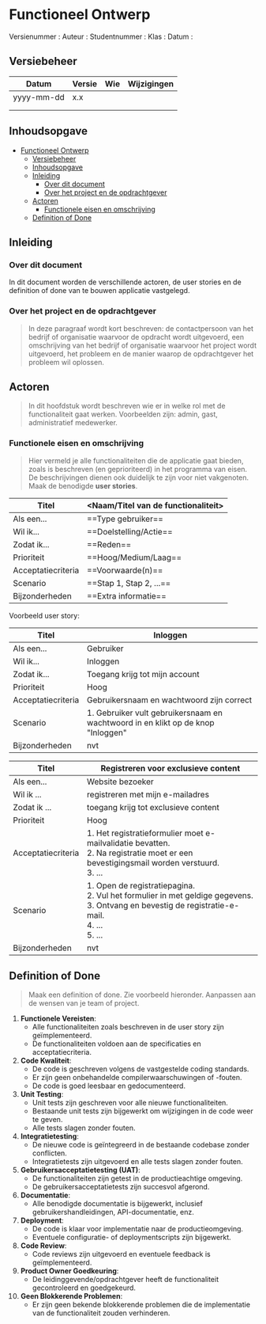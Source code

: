 # Functioneel Ontwerp

Versienummer :
Auteur :
Studentnummer :
Klas :
Datum :

<div style="page-break-after: always;"></div>

## Versiebeheer

| Datum      | Versie | Wie | Wijzigingen |
| ---------- | ------ | --- | ----------- |
| yyyy-mm-dd | x.x    |     |             |
|            |        |     |             |
|            |        |     |             |

<div style="page-break-after: always;"></div>

## Inhoudsopgave

- [Functioneel Ontwerp](#functioneel-ontwerp)
  - [Versiebeheer](#versiebeheer)
  - [Inhoudsopgave](#inhoudsopgave)
  - [Inleiding](#inleiding)
    - [Over dit document](#over-dit-document)
    - [Over het project en de opdrachtgever](#over-het-project-en-de-opdrachtgever)
  - [Actoren](#actoren)
    - [Functionele eisen en omschrijving](#functionele-eisen-en-omschrijving)
  - [Definition of Done](#definition-of-done)

<div style="page-break-after: always;"></div>

## Inleiding

### Over dit document

In dit document worden de verschillende actoren, de user stories en de definition of done  van te bouwen applicatie vastgelegd.

### Over het project en de opdrachtgever

> In deze paragraaf wordt kort beschreven: de contactpersoon van het bedrijf of organisatie waarvoor de opdracht wordt uitgevoerd, een omschrijving van het bedrijf of organisatie waarvoor het project wordt uitgevoerd, het probleem en de manier waarop de opdrachtgever het probleem wil oplossen.

## Actoren

> In dit hoofdstuk wordt beschreven wie er in welke rol met de functionaliteit gaat werken.
> Voorbeelden zijn: admin, gast, administratief medewerker.

### Functionele eisen en omschrijving

> Hier vermeld je alle functionaliteiten die de applicatie gaat bieden, zoals is beschreven (en geprioriteerd) in het programma van eisen. De beschrijvingen dienen ook duidelijk te zijn voor niet vakgenoten. Maak de benodigde **user stories**.

| Titel              | <Naam/Titel van de functionaliteit> |
| ------------------ | ----------------------------------- |
| Als een...         | ==Type gebruiker==                  |
| Wil ik...          | ==Doelstelling/Actie==              |
| Zodat ik...        | ==Reden==                           |
| Prioriteit         | ==Hoog/Medium/Laag==                |
| Acceptatiecriteria | ==Voorwaarde(n)==                   |
| Scenario           | ==Stap 1, Stap 2, ...==             |
| Bijzonderheden     | ==Extra informatie==                |

Voorbeeld user story:

| Titel              | Inloggen |
| ------------------ | -------- |
| Als een...         | Gebruiker |
| Wil ik...          | Inloggen |
| Zodat ik...        | Toegang krijg tot mijn account |
| Prioriteit         | Hoog     |
| Acceptatiecriteria | Gebruikersnaam en wachtwoord zijn correct |
| Scenario           | 1. Gebruiker vult gebruikersnaam en wachtwoord in en klikt op de knop "Inloggen" |
| Bijzonderheden     | nvt |

| Titel              | Registreren voor exclusieve content |
| ------------------ | ----------------------------------- |
| Als een...         | Website bezoeker |
| Wil ik ...         | registreren met mijn e-mailadres |
| Zodat ik ...       | toegang krijg tot exclusieve content |
| Prioriteit         | Hoog |
| Acceptatiecriteria | 1. Het registratieformulier moet e-mailvalidatie bevatten. <br/> 2. Na registratie moet er een bevestigingsmail worden verstuurd. <br/> 3. ... |
| Scenario           | 1. Open de registratiepagina. <br/> 2. Vul het formulier in met geldige gegevens. <br/> 3. Ontvang en bevestig de registratie-e-mail. <br/> 4. ... <br/> 5. ... |
| Bijzonderheden     | nvt |

## Definition of Done

>Maak een definition of done.
>Zie voorbeeld hieronder. Aanpassen aan de wensen van je team of project.

1. **Functionele Vereisten**:
    - Alle functionaliteiten zoals beschreven in de user story zijn geïmplementeerd.
    - De functionaliteiten voldoen aan de specificaties en acceptatiecriteria.
2. **Code Kwaliteit**:
    - De code is geschreven volgens de vastgestelde coding standards.
    - Er zijn geen onbehandelde compilerwaarschuwingen of -fouten.
    - De code is goed leesbaar en gedocumenteerd.
3. **Unit Testing**:
    - Unit tests zijn geschreven voor alle nieuwe functionaliteiten.
    - Bestaande unit tests zijn bijgewerkt om wijzigingen in de code weer te geven.
    - Alle tests slagen zonder fouten.
4. **Integratietesting**:
    - De nieuwe code is geïntegreerd in de bestaande codebase zonder conflicten.
    - Integratietests zijn uitgevoerd en alle tests slagen zonder fouten.
5. **Gebruikersacceptatietesting (UAT)**:
    - De functionaliteiten zijn getest in de productieachtige omgeving.
    - De gebruikersacceptatietests zijn succesvol afgerond.
6. **Documentatie**:
    - Alle benodigde documentatie is bijgewerkt, inclusief gebruikershandleidingen, API-documentatie, enz.
7. **Deployment**:
    - De code is klaar voor implementatie naar de productieomgeving.
    - Eventuele configuratie- of deploymentscripts zijn bijgewerkt.
8. **Code Review**:
    - Code reviews zijn uitgevoerd en eventuele feedback is geïmplementeerd.
9. **Product Owner Goedkeuring**:
    - De leidinggevende/opdrachtgever heeft de functionaliteit gecontroleerd en goedgekeurd.
10. **Geen Blokkerende Problemen**:
    - Er zijn geen bekende blokkerende problemen die de implementatie van de functionaliteit zouden verhinderen.

